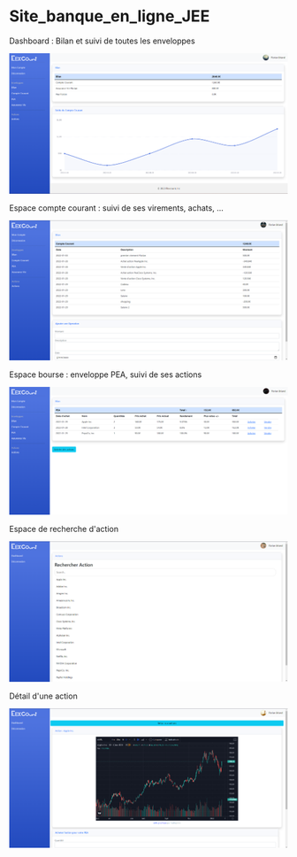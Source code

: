 # Site_banque_en_ligne_JEE

Dashboard : Bilan et suivi de toutes les enveloppes

![alt text](https://github.com/FlorianBriand/Site_banque_en_ligne_JEE/blob/master/src/main/resources/static/dashboard.png?raw=true)

Espace compte courant : suivi de ses virements, achats, ...

![alt text](https://github.com/FlorianBriand/Site_banque_en_ligne_JEE/blob/master/src/main/resources/static/compteCourant.png?raw=true)

Espace bourse : enveloppe PEA, suivi de ses actions

![alt text](https://github.com/FlorianBriand/Site_banque_en_ligne_JEE/blob/master/src/main/resources/static/pea.png?raw=true)

Espace de recherche d'action

![alt text](https://github.com/FlorianBriand/Site_banque_en_ligne_JEE/blob/master/src/main/resources/static/rechercheActions.png?raw=true)

Détail d'une action

![alt text](https://github.com/FlorianBriand/Site_banque_en_ligne_JEE/blob/master/src/main/resources/static/action.png?raw=true)
